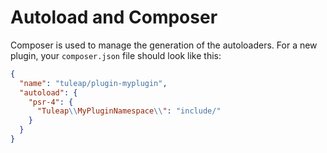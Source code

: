 # Autoload and Composer

Composer is used to manage the generation of the autoloaders. For a new
plugin, your `composer.json` file should look like this:

``` json
{
  "name": "tuleap/plugin-myplugin",
  "autoload": {
    "psr-4": {
      "Tuleap\\MyPluginNamespace\\": "include/"
    }
  }
}
```
